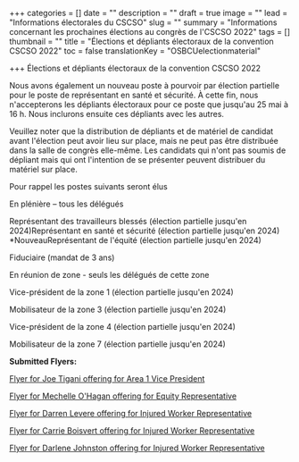 +++
categories = []
date = ""
description = ""
draft = true
image = ""
lead = "Informations électorales du CSCSO"
slug = ""
summary = "Informations concernant les prochaines élections au congrès de l'CSCSO 2022"
tags = []
thumbnail = ""
title = "Élections et dépliants électoraux de la convention CSCSO 2022"
toc = false
translationKey = "OSBCUelectionmaterial"

+++
Élections et dépliants électoraux de la convention CSCSO 2022

Nous avons également un nouveau poste à pourvoir par élection partielle pour le poste de représentant en santé et sécurité. À cette fin, nous n'accepterons les dépliants électoraux pour ce poste que jusqu'au 25 mai à 16 h. Nous inclurons ensuite ces dépliants avec les autres.

Veuillez noter que la distribution de dépliants et de matériel de candidat avant l'élection peut avoir lieu sur place, mais ne peut pas être distribuée dans la salle de congrès elle-même. Les candidats qui n'ont pas soumis de dépliant mais qui ont l'intention de se présenter peuvent distribuer du matériel sur place.

Pour rappel les postes suivants seront élus

En plénière – tous les délégués

Représentant des travailleurs blessés (élection partielle jusqu'en 2024)Représentant en santé et sécurité (élection partielle jusqu'en 2024) *NouveauReprésentant de l'équité (élection partielle jusqu'en 2024)

Fiduciaire (mandat de 3 ans)

En réunion de zone - seuls les délégués de cette zone

Vice-président de la zone 1 (élection partielle jusqu'en 2024)

Mobilisateur de la zone 3 (élection partielle jusqu'en 2024)

Vice-président de la zone 4 (élection partielle jusqu'en 2024)

Mobilisateur de la zone 7 (élection partielle jusqu'en 2024)

**Submitted Flyers:**

[Flyer for Joe Tigani offering for Area 1 Vice President ](/img/joe-tigani-vp-poster-2022-b-w.jpeg)

[Flyer for Mechelle O'Hagan offering for Equity Representative](/img/2512-mechelle-o-hagan-equity-rep-2.jpeg)

[Flyer for Darren Levere offering for Injured Worker Representative](/img/darren-levere-osbcu-iw-rep-election-flyer.jpeg)

[Flyer for Carrie Boisvert offering for Injured Worker Representative](/img/218_carrie-boisvert-flyer_v-03-2.jpeg)

[Flyer for Darlene Johnston offering for Injured Worker Representative](/img/darlene-johnson.JPG)